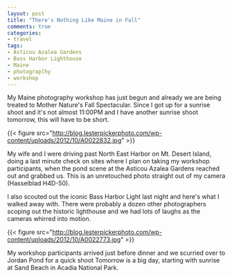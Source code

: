 ```yaml
---
layout: post
title: "There's Nothing Like Maine in Fall"
comments: true
categories:
- travel
tags:
- Asticou Azalea Gardens
- Bass Harbor Lighthouse
- Maine
- photograp[hy
- workshop
---
```

My Maine photography workshop has just begun and already we are being treated to Mother Nature's Fall Spectacular. Since I got up for a sunrise shoot and it's not almost 11:00PM and I have another sunrise shoot tomorrow, this will have to be short.

{{< figure src="http://blog.lesterpickerphoto.com/wp-content/uploads/2012/10/A0022832.jpg" >}}

My wife and I were driving past North East Harbor on Mt. Desert Island, doing a last minute check on sites where I plan on taking my workshop participants, when the pond scene at the Asticou Azalea Gardens reached out and grabbed us. This is an unretouched photo straight out of my camera (Hasselblad H4D-50).

I also scouted out the iconic Bass Harbor Light last night and here's what I walked away with. There were probably a dozen other photographers scoping out the historic lighthouse and we had lots of laughs as the cameras whirred into motion.

{{< figure src="http://blog.lesterpickerphoto.com/wp-content/uploads/2012/10/A0022773.jpg" >}}

My workshop participants arrived just before dinner and we scurried over to Jordan Pond for a quick shoot Tomorrow is a big day, starting with sunrise at Sand Beach in Acadia National Park.